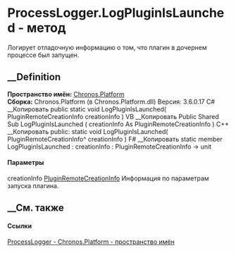 # ProcessLogger.LogPluginIsLaunched - метод
Логирует отладочную информацию о том, что плагин в дочернем процессе был
запущен.
## __Definition
 **Пространство имён:** [Chronos.Platform](N_Chronos_Platform.htm)  
 **Сборка:** Chronos.Platform (в Chronos.Platform.dll) Версия: 3.6.0.17
C# __Копировать
     public static void LogPluginIsLaunched(
    	PluginRemoteCreationInfo creationInfo
    )
VB __Копировать
     Public Shared Sub LogPluginIsLaunched ( 
    	creationInfo As PluginRemoteCreationInfo
    )
C++ __Копировать
     public:
    static void LogPluginIsLaunched(
    	PluginRemoteCreationInfo^ creationInfo
    )
F# __Копировать
     static member LogPluginIsLaunched : 
            creationInfo : PluginRemoteCreationInfo -> unit 
#### Параметры
creationInfo
[PluginRemoteCreationInfo](T_Chronos_Platform_Scheduling_PluginRemoteCreationInfo.htm)
    Информация по параметрам запуска плагина.
##  __См. также
#### Ссылки
[ProcessLogger - ](T_Chronos_Platform_ProcessLogger.htm)
[Chronos.Platform - пространство имён](N_Chronos_Platform.htm)
